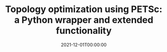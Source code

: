 ---
title: "Topology optimization using PETSc: a Python wrapper and extended functionality"
date: "2021-12-01T00:00:00"

authors:
- Thijs Smit
- Niels Aage
- Stephen J Ferguson
- Benedikt Helgason

publication_types: ["1"]

#publication: ""
#publication_short: "TU Delft repository"

#abstract: "Origami has become a source of inspiration in engineering for structural design and the creation of mechanical metamaterials. In the often used analytic geometric and energy methods, it is difficult to incorporate deformation of the faces in non-rigid origami. However, deformation of the faces can play a significant role in their mechanical behaviour. This thesis aims to investigate and improve the design of non-rigid origami structures by using the Finite Element Method (FEM), which is well suited to model all deformations of these structures."

#summary: "In collaboration with the Bertoldi Group at Harvard University, FEM is applied on the new bistable non-rigid origami structure called the Star bellow. The suitable building blocks of the FEM approach, arefinite rotation shell elements to model the faces of the structure, torsional spring elements to model the crease lines, and a Newton-Raphson arc-length control solution procedure."

featured: false

url_pdf: "https://doi.org/10.1007/s00158-021-03018-7"
#url_code: "https://github.com/basnijholt/shortjunction"
#url_data: "http://doi.org/10.4121/uuid:274bdd06-14a5-45c3-bc86-87d400082e34"
#links: [{name: "TU Delft - Repository", url: "http://resolver.tudelft.nl/uuid:8aa71d4b-7b68-4792-8f58-561becb11723"}]

---